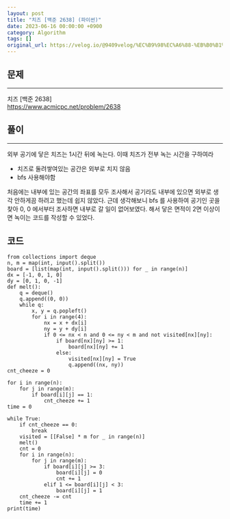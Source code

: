 ```yaml
---
layout: post
title: "치즈 [백준 2638] (파이썬)"
date: 2023-06-16 00:00:00 +0900
category: Algorithm
tags: []
original_url: https://velog.io/@9409velog/%EC%B9%98%EC%A6%88-%EB%B0%B1%EC%A4%80-2638
---
```


## 문제

---

치즈 [백준 2638]  
<https://www.acmicpc.net/problem/2638>

## 풀이

---

외부 공기에 닿은 치즈는 1시간 뒤에 녹는다. 이때 치즈가 전부 녹는 시간을 구하여라

-   치즈로 둘려쌓여있는 공간은 외부로 치지 않음
-   bfs 사용해야함

처음에는 내부에 있는 공간의 좌표를 모두 조사해서 공기라도 내부에 있으면 외부로 생각 안하게끔 하려고 했는데 쉽지 않았다. 근데 생각해보니 bfs 를 사용하여 공기인 곳을 찾아 0, 0 에서부터 조사하면 내부로 갈 일이 없어보였다. 해서 닿은 면적이 2면 이상이면 녹이는 코드를 작성할 수 있었다.

## 코드

```
from collections import deque
n, m = map(int, input().split())
board = [list(map(int, input().split())) for _ in range(n)]
dx = [-1, 0, 1, 0]
dy = [0, 1, 0, -1]
def melt():
    q = deque()
    q.append((0, 0))
    while q:
        x, y = q.popleft()
        for i in range(4):
            nx = x + dx[i]
            ny = y + dy[i]
            if 0 <= nx < n and 0 <= ny < m and not visited[nx][ny]:
                if board[nx][ny] >= 1:
                    board[nx][ny] += 1
                else:
                    visited[nx][ny] = True
                    q.append((nx, ny))
cnt_cheeze = 0

for i in range(n):
    for j in range(m):
        if board[i][j] == 1:
            cnt_cheeze += 1
time = 0

while True:
    if cnt_cheeze == 0:
        break
    visited = [[False] * m for _ in range(n)]
    melt()
    cnt = 0
    for i in range(n):
        for j in range(m):
            if board[i][j] >= 3:
                board[i][j] = 0
                cnt += 1
            elif 1 <= board[i][j] < 3:
                board[i][j] = 1
    cnt_cheeze -= cnt
    time += 1
print(time)

```
